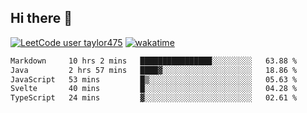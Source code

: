 ## Hi there 👋

[![LeetCode user taylor475](https://img.shields.io/badge/dynamic/json?style=for-the-badge&labelColor=black&color=%23ffa116&label=Solved&query=solvedOverTotal&url=https%3A%2F%2Fleetcode-badge.vercel.app%2Fapi%2Fusers%2Ftaylor475&logo=leetcode&logoColor=yellow)](https://leetcode.com/taylor475/)
[![wakatime](https://wakatime.com/badge/user/8c6aced9-f66a-452f-8802-5d7239ce5c50.svg)](https://wakatime.com/@8c6aced9-f66a-452f-8802-5d7239ce5c50)

<!--START_SECTION:waka-->

```txt
Markdown     10 hrs 2 mins   ████████████████░░░░░░░░░   63.88 %
Java         2 hrs 57 mins   ████▓░░░░░░░░░░░░░░░░░░░░   18.86 %
JavaScript   53 mins         █▒░░░░░░░░░░░░░░░░░░░░░░░   05.63 %
Svelte       40 mins         █░░░░░░░░░░░░░░░░░░░░░░░░   04.28 %
TypeScript   24 mins         ▓░░░░░░░░░░░░░░░░░░░░░░░░   02.61 %
```

<!--END_SECTION:waka-->

<!--
**taylor475/taylor475** is a _special_ repository because its `README.md` (this file) appears on your GitHub profile.
